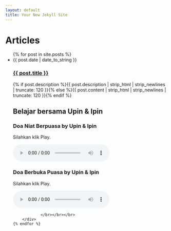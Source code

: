 ```yaml
---
layout: default
title: Your New Jekyll Site
---
```


<div id="articles">
  <h1>Articles</h1>
  <ul class="posts noList">
    {% for post in site.posts %}
      <li>
      	<span class="date">{{ post.date | date_to_string }}</span>
      	<h3><a href="{{ post.url }}">{{ post.title }}</a></h3>
      	<p class="description">{% if post.description %}{{ post.description  | strip_html | strip_newlines | truncate: 120 }}{% else %}{{ post.content | strip_html | strip_newlines | truncate: 120 }}{% endif %}</p>
      </li>
      <div class="about-content">		
					<h2>Belajar bersama Upin & Ipin</h3>			
					<h3>Doa Niat Berpuasa by Upin & Ipin</h3>
					<p>Silahkan klik Play.</p>
						<audio controls="controls" widht="100%" height="auto">
							<source src="/Iwan_Fals_Kemesraan.ogg" />
							Teks ini akan muncul jika browser tidak support HTML5 Audio tag.
						</audio>
					</br>
					<h3>Doa Berbuka Puasa by Upin & Ipin</h3>
					<p>Silahkan klik Play.</p>
							<audio controls="controls" widht="100%" height="auto">
								<source src="/Nike Ardilla - Bintang kehidupan.ogg" />
								Teks ini akan muncul jika browser tidak support HTML5 Audio tag.
							</audio>
						
				</br></br></br>
		</div>
    {% endfor %}
  </ul>
</div>
